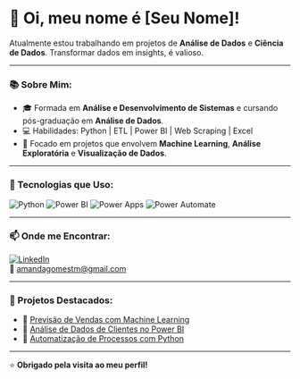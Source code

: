 # 👋 Oi, meu nome é [Seu Nome]!

Atualmente estou trabalhando em projetos de **Análise de Dados** e **Ciência de Dados**. Transformar dados em insights, é valioso. 

---

### 📚 Sobre Mim:
- 🎓 Formada em **Análise e Desenvolvimento de Sistemas** e cursando pós-graduação em **Análise de Dados**.  
- 💻 Habilidades: Python | ETL | Power BI | Web Scraping | Excel  
- 🎯 Focado em projetos que envolvem **Machine Learning**, **Análise Exploratória** e **Visualização de Dados**.  

---

### 🚀 Tecnologias que Uso:
![Python](https://img.shields.io/badge/Python-3776AB?style=for-the-badge&logo=python&logoColor=white)
![Power BI](https://img.shields.io/badge/Power%20BI-F2C811?style=for-the-badge&logo=powerbi&logoColor=black)
![Power Apps](https://img.shields.io/badge/PowerApps-Apps?style=for-the-badge&logo=PowerApps&logoColor=purple&logoSize=auto&color=%23742774&cacheSeconds=3600)
![Power Automate](https://img.shields.io/badge/PowerAutomate-Apps?style=for-the-badge&logo=PowerApps&logoColor=Dodgerblue&logoSize=auto&color=%231e90ff&cacheSeconds=3600)

---

### 📫 Onde me Encontrar:
[![LinkedIn](https://img.shields.io/badge/LinkedIn-blue?style=for-the-badge&logo=linkedin&logoColor=white)](https://www.linkedin.com/in/seulinkedin)  
📧 [amandagomestm@gmail.com](mailto:amandagomestm@gmail.com)  

---

### 🌟 Projetos Destacados:
- 🔹 [Previsão de Vendas com Machine Learning](link_do_projeto)
- 🔹 [Análise de Dados de Clientes no Power BI](link_do_projeto)
- 🔹 [Automatização de Processos com Python](link_do_projeto)

---

⭐ **Obrigado pela visita ao meu perfil!**  
